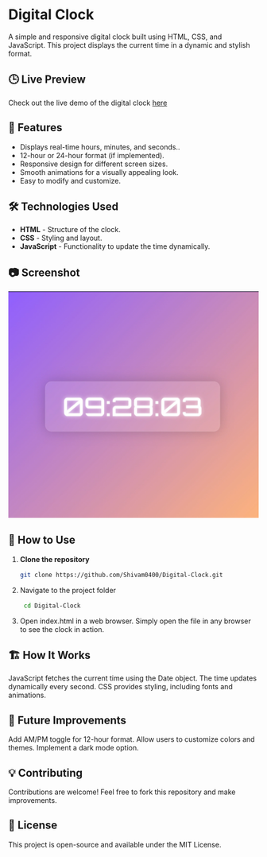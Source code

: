 # Digital Clock

A simple and responsive digital clock built using HTML, CSS, and JavaScript. This project displays the current time in a dynamic and stylish format.

## 🕒 Live Preview

Check out the live demo of the digital clock [here](https://shivam0400.github.io/Digital-Clock/)  

## 📌 Features

- Displays real-time hours, minutes, and seconds..
- 12-hour or 24-hour format (if implemented).
- Responsive design for different screen sizes.
- Smooth animations for a visually appealing look.
- Easy to modify and customize.

## 🛠️ Technologies Used

- **HTML** - Structure of the clock.
- **CSS** - Styling and layout.
- **JavaScript** - Functionality to update the time dynamically.

## 📷 Screenshot

![Digital Clock Preview](digital_clock.png)

## 🚀 How to Use

1. **Clone the repository**  
   ```bash
   git clone https://github.com/Shivam0400/Digital-Clock.git
 2. Navigate to the project folder
    ```bash
     cd Digital-Clock
 3. Open index.html in a web browser.
Simply open the file in any browser to see the clock in action.

## 🏗️ How It Works
JavaScript fetches the current time using the Date object.
The time updates dynamically every second.
CSS provides styling, including fonts and animations.

## 📌 Future Improvements
Add AM/PM toggle for 12-hour format.
Allow users to customize colors and themes.
Implement a dark mode option.

## 💡 Contributing
Contributions are welcome! Feel free to fork this repository and make improvements.

## 📜 License
This project is open-source and available under the MIT License.

